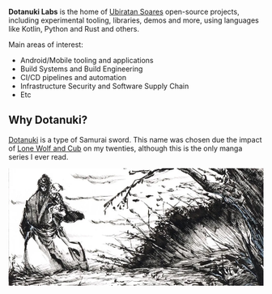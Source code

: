 **Dotanuki Labs** is the home of [Ubiratan Soares](https://github.com/ubiratansoares) open-source projects, including experimental tooling, libraries, demos and more, using languages like Kotlin, Python and Rust and others.

Main areas of interest:

- Android/Mobile tooling and applications
- Build Systems and Build Engineering
- CI/CD pipelines and automation
- Infrastructure Security and Software Supply Chain
- Etc

## Why Dotanuki?

[Dotanuki](https://en.wikipedia.org/wiki/D%C5%8Dtanuki) is a type of Samurai sword. This name was chosen due the impact of [Lone Wolf and Cub](https://en.wikipedia.org/wiki/Lone_Wolf_and_Cub) on my twenties, although this is the only manga series I ever read. 


![](https://github.com/dotanuki-labs/.github/blob/main/profile/ogami.jpg?raw=true)
